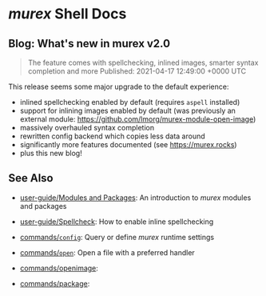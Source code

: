 # _murex_ Shell Docs

## Blog: What's new in murex v2.0

> The feature comes with spellchecking, inlined images, smarter syntax completion and more
> Published: 2021-04-17 12:49:00 +0000 UTC

This release seems some major upgrade to the default experience:

* inlined spellchecking enabled by default (requires `aspell` installed)
* support for inlining images enabled by default (was previously an external
  module: https://github.com/lmorg/murex-module-open-image)
* massively overhauled syntax completion
* rewritten config backend which copies less data around
* significantly more features documented (see https://murex.rocks)
* plus this new blog!

## See Also

* [user-guide/Modules and Packages](../user-guide/modules.md):
  An introduction to _murex_ modules and packages
* [user-guide/Spellcheck](../user-guide/spellcheck.md):
  How to enable inline spellchecking
* [commands/`config`](../commands/config.md):
  Query or define _murex_ runtime settings
* [commands/`open`](../commands/open.md):
  Open a file with a preferred handler
* [commands/openimage](../commands/openimage.md):
  
* [commands/package](../commands/package.md):
  